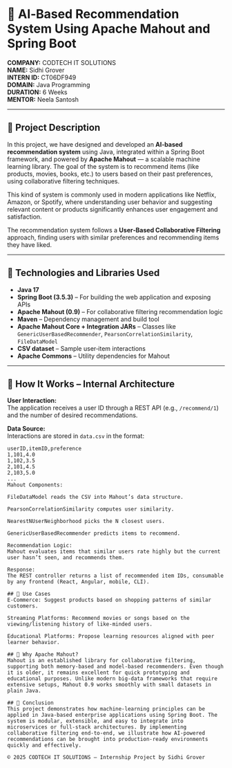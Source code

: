 # 🧠 AI‑Based Recommendation System Using Apache Mahout and Spring Boot

**COMPANY:** CODTECH IT SOLUTIONS  
**NAME:** Sidhi Grover  
**INTERN ID:** CT06DF949  
**DOMAIN:** Java Programming  
**DURATION:** 6 Weeks  
**MENTOR:** Neela Santosh

---

## 🔷 Project Description

In this project, we have designed and developed an **AI‑based recommendation system** using Java, integrated within a Spring Boot framework, and powered by **Apache Mahout** — a scalable machine learning library. The goal of the system is to recommend items (like products, movies, books, etc.) to users based on their past preferences, using collaborative filtering techniques.

This kind of system is commonly used in modern applications like Netflix, Amazon, or Spotify, where understanding user behavior and suggesting relevant content or products significantly enhances user engagement and satisfaction.

The recommendation system follows a **User‑Based Collaborative Filtering** approach, finding users with similar preferences and recommending items they have liked.

---

## 🔷 Technologies and Libraries Used

- **Java 17**
- **Spring Boot (3.5.3)** – For building the web application and exposing APIs
- **Apache Mahout (0.9)** – For collaborative filtering recommendation logic
- **Maven** – Dependency management and build tool
- **Apache Mahout Core + Integration JARs** – Classes like `GenericUserBasedRecommender`, `PearsonCorrelationSimilarity`, `FileDataModel`
- **CSV dataset** – Sample user‑item interactions
- **Apache Commons** – Utility dependencies for Mahout

---

## 🔷 How It Works – Internal Architecture

**User Interaction:**  
The application receives a user ID through a REST API (e.g., `/recommend/1`) and the number of desired recommendations.

**Data Source:**  
Interactions are stored in `data.csv` in the format:

```csv
userID,itemID,preference
1,101,4.0
1,102,3.5
2,101,4.5
2,103,5.0
...
Mahout Components:

FileDataModel reads the CSV into Mahout’s data structure.

PearsonCorrelationSimilarity computes user similarity.

NearestNUserNeighborhood picks the N closest users.

GenericUserBasedRecommender predicts items to recommend.

Recommendation Logic:
Mahout evaluates items that similar users rate highly but the current user hasn’t seen, and recommends them.

Response:
The REST controller returns a list of recommended item IDs, consumable by any frontend (React, Angular, mobile, CLI).

## 🔷 Use Cases
E‑Commerce: Suggest products based on shopping patterns of similar customers.

Streaming Platforms: Recommend movies or songs based on the viewing/listening history of like‑minded users.

Educational Platforms: Propose learning resources aligned with peer learner behavior.

## 🔷 Why Apache Mahout?
Mahout is an established library for collaborative filtering, supporting both memory‑based and model‑based recommenders. Even though it is older, it remains excellent for quick prototyping and educational purposes. Unlike modern big‑data frameworks that require extensive setups, Mahout 0.9 works smoothly with small datasets in plain Java.

## 🔷 Conclusion
This project demonstrates how machine‑learning principles can be applied in Java‑based enterprise applications using Spring Boot. The system is modular, extensible, and easy to integrate into microservices or full‑stack architectures. By implementing collaborative filtering end‑to‑end, we illustrate how AI‑powered recommendations can be brought into production‑ready environments quickly and effectively.

© 2025 CODTECH IT SOLUTIONS — Internship Project by Sidhi Grover
